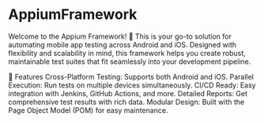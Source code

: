 # AppiumFramework
Welcome to the Appium Framework! 🚀 This is your go-to solution for automating mobile app testing across Android and iOS.
Designed with flexibility and scalability in mind, this framework helps you create robust, maintainable test suites that fit seamlessly into your development pipeline.

🌟 Features
Cross-Platform Testing: Supports both Android and iOS.
Parallel Execution: Run tests on multiple devices simultaneously.
CI/CD Ready: Easy integration with Jenkins, GitHub Actions, and more.
Detailed Reports: Get comprehensive test results with rich data.
Modular Design: Built with the Page Object Model (POM) for easy maintenance.

